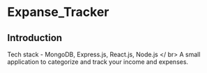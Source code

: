 # Expanse_Tracker

## Introduction
Tech stack - MongoDB, Express.js, React.js, Node.js </ br>
A small application to categorize and track your income and expenses.

